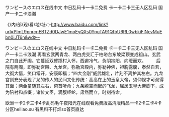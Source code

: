 ワンピースのエロス在线中文
中日乱码卡一卡二免费
卡一卡二卡三无人区乱码
国产一卡二卡浪潮


《/内/部/观/看/地/址👉http://www.baidu.com/link?url=PImL9pnrcnEBTZd0DJwE1moEyQXs0YpuTA91QfbU6RL0wbkiFlNcvMuEbn0iJT6n&wd》--

ワンピースのエロス在线中文
中日乱码卡一卡二免费
卡一卡二卡三无人区乱码
国产一卡二卡浪潮
再看玄武两青龙、两白虎交汇于柏峪台东坡梁顶变成祖山。玄武之门自此开阖。它蔓延双臂揽村入怀，西避冷气，负阴抱阳，向暖而欢。
　　后院有两阁，即弥勒宫殿、九龙宫。弥勒宫殿内，弥勒神佛，袒胸露腹，泰然自若，大彻大悟，笑口常开，安康即福；“四大金刚”威武雄壮，片刻不离护其左右。九龙宫则充分表现了龙的传人的民间文化传统：高高在上的玉皇大帝，须仰视才可观得其面；两金童随其左右，俯首听命；九条腾空而起的飞龙，屈居玉皇大帝脚下，成为陪衬和点缀；诸位文臣，满腹经纶，肃然而立，时刻待命。





欧洲一卡2卡三卡4卡乱码毛午夜阳光在线观看免费版高清版精品一卡2卡三卡4卡分区heiliao.su 有黑料不打烊so首页直达
